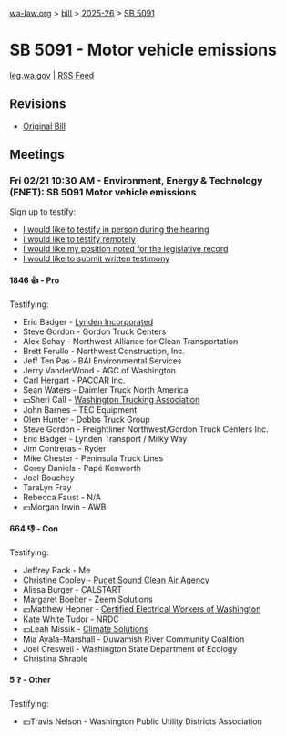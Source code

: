 [wa-law.org](/) > [bill](/bill/) > [2025-26](/bill/2025-26/) > [SB 5091](/bill/2025-26/sb/5091/)

# SB 5091 - Motor vehicle emissions
[leg.wa.gov](https://app.leg.wa.gov/billsummary?BillNumber=5091&Year=2025&Initiative=false) | [RSS Feed](./rss.xml)

## Revisions
* [Original Bill](1/)

## Meetings
### Fri 02/21 10:30 AM - Environment, Energy & Technology (ENET): SB 5091 Motor vehicle emissions
Sign up to testify:
* [I would like to testify in person during the hearing](https://app.leg.wa.gov/csi/Testifier/Add?chamber=House&mId=32821&aId=164553&caId=25979&tId=1)
* [I would like to testify remotely](https://app.leg.wa.gov/csi/Testifier/Add?chamber=House&mId=32821&aId=164553&caId=25979&tId=2)
* [I would like my position noted for the legislative record](https://app.leg.wa.gov/csi/Testifier/Add?chamber=House&mId=32821&aId=164553&caId=25979&tId=3)
* [I would like to submit written testimony](https://app.leg.wa.gov/csi/Testifier/Add?chamber=House&mId=32821&aId=164553&caId=25979&tId=4)

#### 1846 👍 - Pro
Testifying:
* Eric Badger - [Lynden Incorporated](/org/lynden_incorporated/)
* Steve Gordon - Gordon Truck Centers
* Alex Schay - Northwest Alliance for Clean Transportation
* Brett Ferullo - Northwest Construction, Inc.
* Jeff Ten Pas - BAI Environmental Services
* Jerry VanderWood - AGC of Washington
* Carl Hergart - PACCAR Inc.
* Sean Waters - Daimler Truck North America
* 💵Sheri Call - [Washington Trucking Association](/org/washington_trucking_association/)
* John Barnes - TEC Equipment
* Olen Hunter - Dobbs Truck Group
* Steve Gordon - Freightliner Northwest/Gordon Truck Centers Inc.
* Eric Badger - Lynden Transport / Milky Way
* Jim Contreras - Ryder
* Mike Chester - Peninsula Truck Lines
* Corey Daniels - Papé Kenworth
* Joel Bouchey
* TaraLyn Fray
* Rebecca Faust - N/A
* 💵Morgan Irwin - AWB

#### 664 👎 - Con
Testifying:
* Jeffrey Pack - Me
* Christine Cooley - [Puget Sound Clean Air Agency](/org/puget_sound_clean_air_agency/)
* Alissa Burger - CALSTART
* Margaret Boelter - Zeem Solutions
* 💵Matthew Hepner - [Certified Electrical Workers of Washington](/org/certified_electrical_workers_of_washington/)
* Kate White Tudor - NRDC
* 💵Leah Missik - [Climate Solutions](/org/climate_solutions/)
* Mia Ayala-Marshall - Duwamish River Community Coalition
* Joel Creswell - Washington State Department of Ecology
* Christina Shrable

#### 5 ❓ - Other
Testifying:
* 💵Travis Nelson - Washington Public Utility Districts Association
